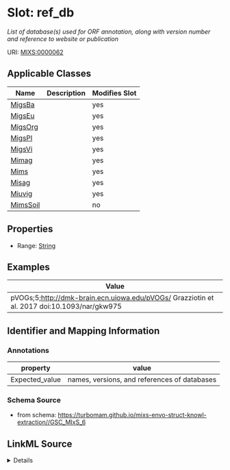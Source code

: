 # Slot: ref_db


_List of database(s) used for ORF annotation, along with version number and reference to website or publication_



URI: [MIXS:0000062](https://w3id.org/mixs/0000062)



<!-- no inheritance hierarchy -->




## Applicable Classes

| Name | Description | Modifies Slot |
| --- | --- | --- |
[MigsBa](MigsBa.md) |  |  yes  |
[MigsEu](MigsEu.md) |  |  yes  |
[MigsOrg](MigsOrg.md) |  |  yes  |
[MigsPl](MigsPl.md) |  |  yes  |
[MigsVi](MigsVi.md) |  |  yes  |
[Mimag](Mimag.md) |  |  yes  |
[Mims](Mims.md) |  |  yes  |
[Misag](Misag.md) |  |  yes  |
[Miuvig](Miuvig.md) |  |  yes  |
[MimsSoil](MimsSoil.md) |  |  no  |







## Properties

* Range: [String](String.md)






## Examples

| Value |
| --- |
| pVOGs;5;http://dmk-brain.ecn.uiowa.edu/pVOGs/ Grazziotin et al. 2017 doi:10.1093/nar/gkw975 |

## Identifier and Mapping Information





### Annotations

| property | value |
| --- | --- |
| Expected_value | names, versions, and references of databases |



### Schema Source


* from schema: https://turbomam.github.io/mixs-envo-struct-knowl-extraction//GSC_MIxS_6




## LinkML Source

<details>
```yaml
name: ref_db
annotations:
  Expected_value:
    tag: Expected_value
    value: names, versions, and references of databases
description: List of database(s) used for ORF annotation, along with version number
  and reference to website or publication
title: reference database(s)
notes:
- database
examples:
- value: pVOGs;5;http://dmk-brain.ecn.uiowa.edu/pVOGs/ Grazziotin et al. 2017 doi:10.1093/nar/gkw975
in_subset:
- sequencing
from_schema: https://turbomam.github.io/mixs-envo-struct-knowl-extraction//GSC_MIxS_6
rank: 1000
string_serialization: '{database};{version};{reference}'
slot_uri: MIXS:0000062
multivalued: false
alias: ref_db
domain_of:
- MigsBa
- MigsEu
- MigsOrg
- MigsPl
- MigsVi
- Mimag
- Mims
- Misag
- Miuvig
range: string

```
</details>